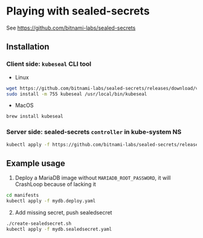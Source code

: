 # Playing with sealed-secrets

See <https://github.com/bitnami-labs/sealed-secrets>

## Installation
### Client side: `kubeseal` CLI tool

* Linux

~~~~bash
wget https://github.com/bitnami-labs/sealed-secrets/releases/download/v0.12.3/kubeseal-linux-amd64 -O kubeseal
sudo install -m 755 kubeseal /usr/local/bin/kubeseal
~~~~

* MacOS

~~~~bash
brew install kubeseal
~~~~

### Server side: sealed-secrets `controller` in kube-system NS

~~~~bash
kubectl apply -f https://github.com/bitnami-labs/sealed-secrets/releases/download/v0.12.3/controller.yaml
~~~~

## Example usage

1. Deploy a MariaDB image without `MARIADB_ROOT_PASSWORD`, it will
   CrashLoop because of lacking it

~~~~bash
cd manifests
kubectl apply -f mydb.deploy.yaml
~~~~

2. Add missing secret, push sealedsecret

~~~~bash
./create-sealedsecret.sh
kubectl apply -f mydb.sealedsecret.yaml
~~~~
